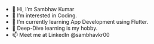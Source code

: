 - 👋 Hi, I’m Sambhav Kumar
- 👀 I’m interested in Coding.
- 🌱 I’m currently learning App Development using Flutter.
- 💞️ Deep-Dive learning is my hobby.
- 📫 Meet me at LinkedIn @sambhavkr00

<!---
sambhavkr00/sambhavkr00 is a ✨ special ✨ repository because its `README.md` (this file) appears on your GitHub profile.
You can click the Preview link to take a look at your changes.
--->
